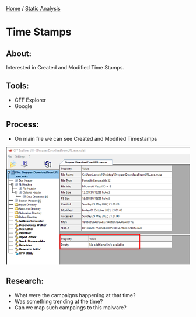 [Home](https://github.com/jplowri0/Blog/blob/main/home.md) / [Static Analysis](https://github.com/jplowri0/Blog/blob/main/malware/Static_Analysis.md)

# Time Stamps
## About:
Interested in Created and Modified Time Stamps. 

## Tools:
- CFF Explorer
- Google 

## Process:
- On main file we can see Created and Modified Timestamps

![hey](https://github.com/jplowri0/Blog/blob/main/malware/copyrightInfo.png)

## Research:
- What were the campaigns happening at that time? 
- Was something trending at the time? 
- Can we map such campaings to this malware? 
